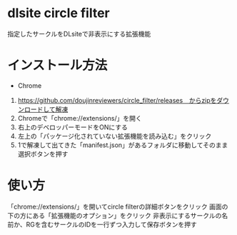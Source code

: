 # dlsite circle filter

指定したサークルをDLsiteで非表示にする拡張機能

# インストール方法

- Chrome

1. https://github.com/doujinreviewers/circle_filter/releases　からzipをダウンロードして解凍
2. Chromeで「chrome://extensions/」を開く
3. 右上のデベロッパーモードをONにする
4. 左上の「パッケージ化されていない拡張機能を読み込む」をクリック
5. 1で解凍して出てきた「manifest.json」があるフォルダに移動してそのまま選択ボタンを押す

# 使い方

「chrome://extensions/」を開いてcircle filterの詳細ボタンをクリック
画面の下の方にある「拡張機能のオプション」をクリック
非表示にするサークルの名前か、RGを含むサークルのIDを一行ずつ入力して保存ボタンを押す